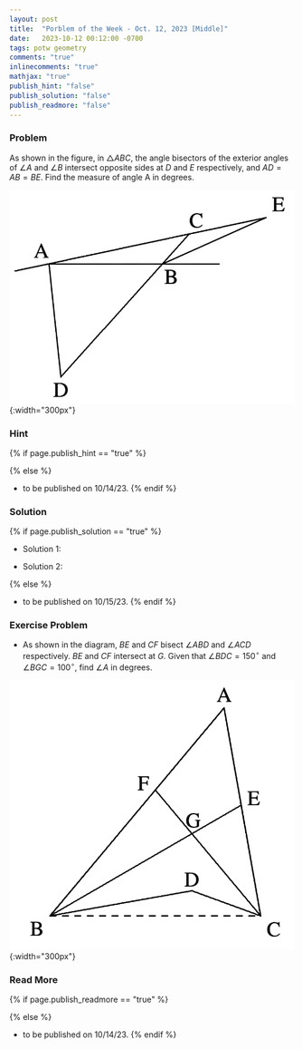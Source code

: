 ```yaml
---
layout: post
title:  "Porblem of the Week - Oct. 12, 2023 [Middle]"
date:   2023-10-12 00:12:00 -0700
tags: potw geometry
comments: "true"
inlinecomments: "true"
mathjax: "true"
publish_hint: "false"
publish_solution: "false"
publish_readmore: "false"
---
```

### Problem
As shown in the figure, in $\triangle ABC$, the angle bisectors of the exterior angles of $\angle A$ and $\angle B$ intersect opposite sides at $D$ and $E$
respectively, and $AD = AB = BE$. Find the measure of angle A in degrees.

![img](/assets/potw_imgs/potw-7-1.png){:width="300px"} 

<!--more-->

### Hint
{% if page.publish_hint == "true" %}

{% else %}
- to be published on 10/14/23.
{% endif %}

### Solution 
{% if page.publish_solution == "true" %}
- Solution 1: 

- Solution 2: 

{% else %}
- to be published on 10/15/23.
{% endif %}

### Exercise Problem
- As shown in the diagram, $BE$ and $CF$ bisect $\angle ABD$ and $\angle ACD$
respectively. $BE$ and $CF$ intersect at $G$. Given that $\angle BDC = 150^\circ$
and $\angle BGC = 100^\circ$, find $\angle A$ in degrees.

![img](/assets/potw_imgs/potw-7-2.png){:width="300px"} 

### Read More
{% if page.publish_readmore == "true" %}

{% else %}
- to be published on 10/14/23.
{% endif %}
